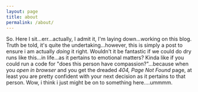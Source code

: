 ```yaml
---
layout: page
title: about
permalink: /about/
---
```


So. Here I sit...err...actually, I admit it, I'm laying down...working on this blog. Truth be told, it's quite the undertaking...however, this is simply a post to ensure i am actually <em>doing</em> it right. Wouldn't it be fantastic if we could do dry runs like this...in life...as it pertains to emotional matters? Kinda like if you could run a code for "does this person have compassion?"...because when you <em>open in browser</em> and you get the dreaded <em>404, Page Not Found</em> page, at least you are pretty confident with your next decision as it pertains to that person. Wow, i think i just might be on to something here....ummmm.
